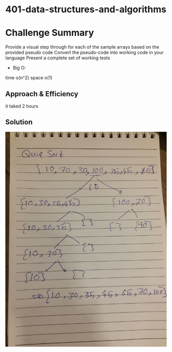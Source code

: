 # 401-data-structures-and-algorithms

# Challenge Summary
Provide a visual step through for each of the sample arrays based on the provided pseudo code
Convert the pseudo-code into working code in your language
Present a complete set of working tests

* Big O:

time o(n^2)
space o(1)
## Approach & Efficiency
it taked 2 hours 

## Solution

![wb](./qs.jpg)